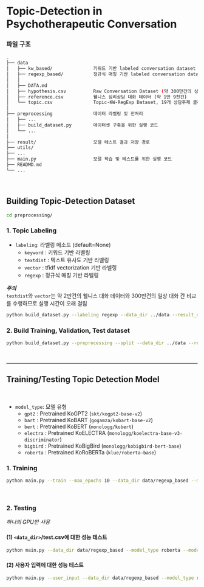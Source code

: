 # **Topic-Detection in Psychotherapeutic Conversation**


### **파일 구조**

```bash
.
├── data    
│   ├── kw_based/               키워드 기반 labeled conversation dataset
│   ├── regexp_based/           정규식 매칭 기반 labeled conversation dataset
│   │   
│   ├── DATA.md                
│   ├── hypothesis.csv          Raw Conversation Dataset (약 300만건의 싱글턴 대화)
│   ├── reference.csv           웰니스 심리상담 대화 데이터 (약 1만 9천건)
│   └── topic.csv               Topic-KW-RegExp Dataset, 19개 상담주제 클래스의 키워드/정규식
│
├── preprocessing               데이터 라벨링 및 전처리 
│   ├── ...
│   ├── build_dataset.py        데이터셋 구축을 위한 실행 코드
│   └── ...                 
│
├── result/                     모델 테스트 결과 저장 경로
├── utils/
├── ...
├── main.py                     모델 학습 및 테스트를 위한 실행 코드
├── READMD.md
└── ...
```

<br>


## **Building Topic-Detection Dataset** 


```bash
cd preprocessing/
```

### 1. Topic Labeling

- `labeling`: 라벨링 메소드 (default=None)   
    - `keyword` : 키워드 기반 라벨링
    - `textdist` : 텍스트 유사도 기반 라벨링
    - `vector` : tfidf vectorization 기반 라벨링
    - `regexp` : 정규식 매칭 기반 라벨링

***주의***  
`textdist`와 `vector`는 약 2만건의 웰니스 대화 데이터와 300만건의 일상 대화 간 비교를 수행하므로 실행 시간이 오래 걸림


```bash
python build_dataset.py --labeling regexp --data_dir ../data --result_dir ../result
```

### 2. Build Training, Validation, Test dataset
```bash
python build_dataset.py --preprocessing --split --data_dir ../data --result_dir ../result
```

<br>

---

## **Training/Testing Topic Detection Model** 

<br>

- `model_type`: 모델 유형      
    - `gpt2` : Pretrained KoGPT2 (`skt/kogpt2-base-v2`)
    - `bart` : Pretrained KoBART (`gogamza/kobart-base-v2`)
    - `bert` : Pretrained KoBERT (`monologg/kobert`)
    - `electra` : Pretrained KoELECTRA (`monologg/koelectra-base-v3-discriminator`)
    - `bigbird` : Pretrained KoBigBird (`monologg/kobigbird-bert-base`)
    - `roberta` : Pretrained KoRoBERTa (`klue/roberta-base`)

### 1. Training

```bash
python main.py --train --max_epochs 10 --data_dir data/regexp_based --model_type roberta --model_name roberta+regexp --max_len 64 --gpuid 0
```

<br>

### 2. Testing

*하나의 GPU만 사용*  

#### (1) `<data_dir>`/test.csv에 대한 성능 테스트

```bash
python main.py --data_dir data/regexp_based --model_type roberta --model_name roberta+regexp --save_dir result --max_len 64 --gpuid 0 --model_pt <model checkpoint path>
```

#### (2) 사용자 입력에 대한 성능 테스트

```bash
python main.py --user_input --data_dir data/regexp_based --model_type roberta --max_len 64 --gpuid 0 --model_pt <model checkpoint path>
```

<br>


